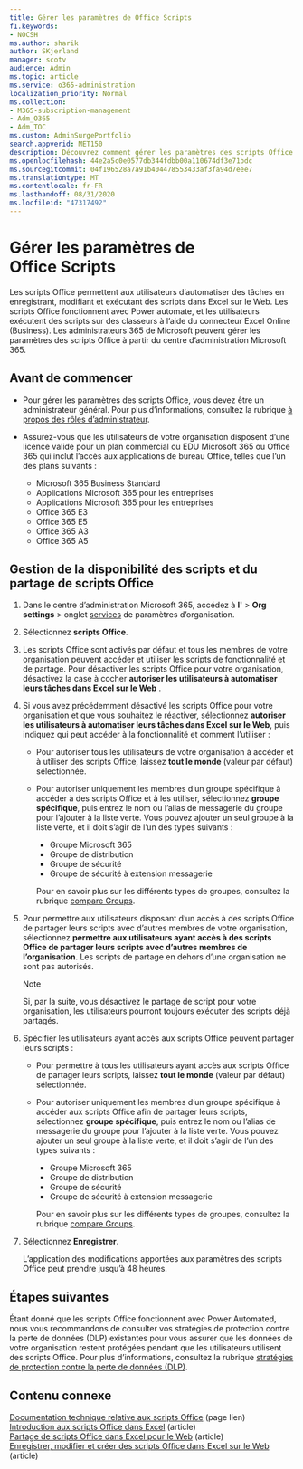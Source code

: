 ```yaml
---
title: Gérer les paramètres de Office Scripts
f1.keywords:
- NOCSH
ms.author: sharik
author: SKjerland
manager: scotv
audience: Admin
ms.topic: article
ms.service: o365-administration
localization_priority: Normal
ms.collection:
- M365-subscription-management
- Adm_O365
- Adm_TOC
ms.custom: AdminSurgePortfolio
search.appverid: MET150
description: Découvrez comment gérer les paramètres des scripts Office pour les utilisateurs de votre organisation.
ms.openlocfilehash: 44e2a5c0e0577db344fdbb00a110674df3e71bdc
ms.sourcegitcommit: 04f196528a7a91b404478553433af3fa94d7eee7
ms.translationtype: MT
ms.contentlocale: fr-FR
ms.lasthandoff: 08/31/2020
ms.locfileid: "47317492"
---
```

# <a name="manage-office-scripts-settings"></a>Gérer les paramètres de Office Scripts

Les scripts Office permettent aux utilisateurs d’automatiser des tâches en enregistrant, modifiant et exécutant des scripts dans Excel sur le Web. Les scripts Office fonctionnent avec Power automate, et les utilisateurs exécutent des scripts sur des classeurs à l’aide du connecteur Excel Online (Business). Les administrateurs 365 de Microsoft peuvent gérer les paramètres des scripts Office à partir du centre d’administration Microsoft 365.

## <a name="before-you-begin"></a>Avant de commencer

- Pour gérer les paramètres des scripts Office, vous devez être un administrateur général. Pour plus d’informations, consultez la rubrique [à propos des rôles d’administrateur](../add-users/about-admin-roles.md).

- Assurez-vous que les utilisateurs de votre organisation disposent d’une licence valide pour un plan commercial ou EDU Microsoft 365 ou Office 365 qui inclut l’accès aux applications de bureau Office, telles que l’un des plans suivants :

    - Microsoft 365 Business Standard
    - Applications Microsoft 365 pour les entreprises
    - Applications Microsoft 365 pour les entreprises
    - Office 365 E3
    - Office 365 E5
    - Office 365 A3
    - Office 365 A5

## <a name="manage-availability-of-office-scripts-and-sharing-of-scripts"></a>Gestion de la disponibilité des scripts et du partage de scripts Office

1. Dans le centre d’administration Microsoft 365, accédez à **l'** \> **Org settings** \> onglet <a href="https://go.microsoft.com/fwlink/p/?linkid=2053743" target="_blank">services</a> de paramètres d’organisation.

2. Sélectionnez **scripts Office**.

3. Les scripts Office sont activés par défaut et tous les membres de votre organisation peuvent accéder et utiliser les scripts de fonctionnalité et de partage. Pour désactiver les scripts Office pour votre organisation, désactivez la case à cocher **autoriser les utilisateurs à automatiser leurs tâches dans Excel sur le Web** .

4. Si vous avez précédemment désactivé les scripts Office pour votre organisation et que vous souhaitez le réactiver, sélectionnez **autoriser les utilisateurs à automatiser leurs tâches dans Excel sur le Web**, puis indiquez qui peut accéder à la fonctionnalité et comment l’utiliser :

    - Pour autoriser tous les utilisateurs de votre organisation à accéder et à utiliser des scripts Office, laissez **tout le monde** (valeur par défaut) sélectionnée. 

    - Pour autoriser uniquement les membres d’un groupe spécifique à accéder à des scripts Office et à les utiliser, sélectionnez **groupe spécifique**, puis entrez le nom ou l’alias de messagerie du groupe pour l’ajouter à la liste verte. Vous pouvez ajouter un seul groupe à la liste verte, et il doit s’agir de l’un des types suivants :
        - Groupe Microsoft 365
        - Groupe de distribution
        - Groupe de sécurité
        - Groupe de sécurité à extension messagerie
    
        Pour en savoir plus sur les différents types de groupes, consultez la rubrique [compare Groups](../create-groups/compare-groups.md).

5. Pour permettre aux utilisateurs disposant d’un accès à des scripts Office de partager leurs scripts avec d’autres membres de votre organisation, sélectionnez **permettre aux utilisateurs ayant accès à des scripts Office de partager leurs scripts avec d’autres membres de l’organisation**. Les scripts de partage en dehors d’une organisation ne sont pas autorisés.
 
    > [!NOTE]
    > Si, par la suite, vous désactivez le partage de script pour votre organisation, les utilisateurs pourront toujours exécuter des scripts déjà partagés.
 
6. Spécifier les utilisateurs ayant accès aux scripts Office peuvent partager leurs scripts :
    
    - Pour permettre à tous les utilisateurs ayant accès aux scripts Office de partager leurs scripts, laissez **tout le monde** (valeur par défaut) sélectionnée.

    - Pour autoriser uniquement les membres d’un groupe spécifique à accéder aux scripts Office afin de partager leurs scripts, sélectionnez **groupe spécifique**, puis entrez le nom ou l’alias de messagerie du groupe pour l’ajouter à la liste verte. Vous pouvez ajouter un seul groupe à la liste verte, et il doit s’agir de l’un des types suivants :
        - Groupe Microsoft 365
        - Groupe de distribution
        - Groupe de sécurité
        - Groupe de sécurité à extension messagerie
    
        Pour en savoir plus sur les différents types de groupes, consultez la rubrique [compare Groups](../create-groups/compare-groups.md).

7. Sélectionnez **Enregistrer**.

    L’application des modifications apportées aux paramètres des scripts Office peut prendre jusqu’à 48 heures.

## <a name="next-steps"></a>Étapes suivantes

Étant donné que les scripts Office fonctionnent avec Power Automated, nous vous recommandons de consulter vos stratégies de protection contre la perte de données (DLP) existantes pour vous assurer que les données de votre organisation restent protégées pendant que les utilisateurs utilisent des scripts Office. Pour plus d’informations, consultez la rubrique [stratégies de protection contre la perte de données (DLP)](/power-automate/prevent-data-loss).

## <a name="related-content"></a>Contenu connexe

[Documentation technique relative aux scripts Office](/office/dev/scripts/) (page lien) \
[Introduction aux scripts Office dans Excel](https://support.microsoft.com/office/9fbe283d-adb8-4f13-a75b-a81c6baf163a) (article) \
[Partage de scripts Office dans Excel pour le Web](https://support.microsoft.com/office/226eddbc-3a44-4540-acfe-fccda3d1122b) (article) \
[Enregistrer, modifier et créer des scripts Office dans Excel sur le Web](/office/dev/scripts/tutorials/excel-tutorial) (article)
